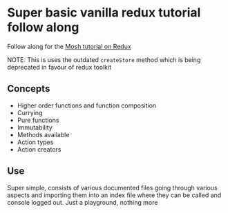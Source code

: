 # Super basic vanilla redux tutorial follow along

Follow along for the [Mosh tutorial on Redux](https://www.youtube.com/watch?v=poQXNp9ItL4)

NOTE: This is uses the outdated `createStore` method which is being deprecated in favour of redux toolkit

## Concepts

- Higher order functions and function composition
- Currying
- Pure functions
- Immutability
- Methods available
- Action types
- Action creators

## Use

Super simple, consists of various documented files going through various aspects and importing them into an index file where they can be called and console logged out. Just a playground, nothing more
